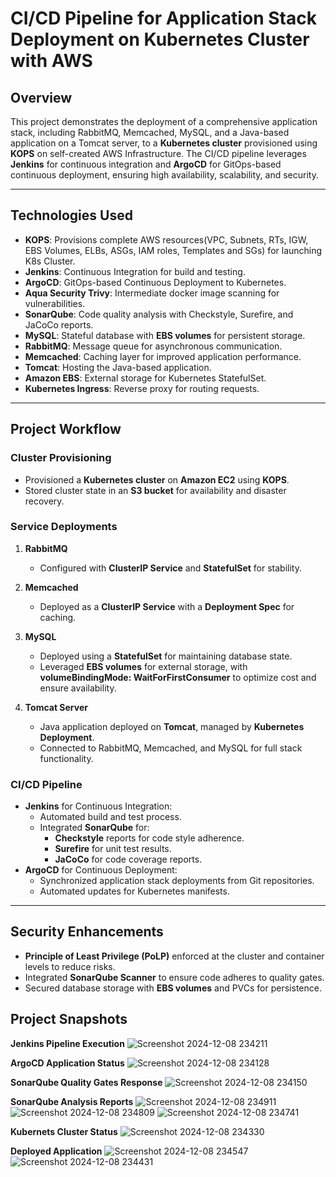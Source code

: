 # CI/CD Pipeline for Application Stack Deployment on Kubernetes Cluster with AWS

## Overview
This project demonstrates the deployment of a comprehensive application stack, including RabbitMQ, Memcached, MySQL, and a Java-based application on a Tomcat server, to a **Kubernetes cluster** provisioned using **KOPS** on self-created AWS Infrastructure. The CI/CD pipeline leverages **Jenkins** for continuous integration and **ArgoCD** for GitOps-based continuous deployment, ensuring high availability, scalability, and security.

---

## Technologies Used
- **KOPS**: Provisions complete AWS resources(VPC, Subnets, RTs, IGW, EBS Volumes, ELBs, ASGs, IAM roles, Templates and SGs) for launching K8s Cluster.
- **Jenkins**: Continuous Integration for build and testing.
- **ArgoCD**: GitOps-based Continuous Deployment to Kubernetes.
- **Aqua Security Trivy**: Intermediate docker image scanning for vulnerabilities.
- **SonarQube**: Code quality analysis with Checkstyle, Surefire, and JaCoCo reports.
- **MySQL**: Stateful database with **EBS volumes** for persistent storage.
- **RabbitMQ**: Message queue for asynchronous communication.
- **Memcached**: Caching layer for improved application performance.
- **Tomcat**: Hosting the Java-based application.
- **Amazon EBS**: External storage for Kubernetes StatefulSet.
- **Kubernetes Ingress**: Reverse proxy for routing requests.

---

## Project Workflow
### **Cluster Provisioning**
- Provisioned a **Kubernetes cluster** on **Amazon EC2** using **KOPS**.
- Stored cluster state in an **S3 bucket** for availability and disaster recovery.

### **Service Deployments**
1. **RabbitMQ**  
   - Configured with **ClusterIP Service** and **StatefulSet** for stability.  

2. **Memcached**  
   - Deployed as a **ClusterIP Service** with a **Deployment Spec** for caching.  

3. **MySQL**  
   - Deployed using a **StatefulSet** for maintaining database state.  
   - Leveraged **EBS volumes** for external storage, with **volumeBindingMode: WaitForFirstConsumer** to optimize cost and ensure availability.  

4. **Tomcat Server**  
   - Java application deployed on **Tomcat**, managed by **Kubernetes Deployment**.  
   - Connected to RabbitMQ, Memcached, and MySQL for full stack functionality.  

### **CI/CD Pipeline**
- **Jenkins** for Continuous Integration:
  - Automated build and test process.  
  - Integrated **SonarQube** for:
    - **Checkstyle** reports for code style adherence.
    - **Surefire** for unit test results.
    - **JaCoCo** for code coverage reports.  
- **ArgoCD** for Continuous Deployment:
  - Synchronized application stack deployments from Git repositories.
  - Automated updates for Kubernetes manifests.

---

## Security Enhancements
- **Principle of Least Privilege (PoLP)** enforced at the cluster and container levels to reduce risks.
- Integrated **SonarQube Scanner** to ensure code adheres to quality gates.
- Secured database storage with **EBS volumes** and PVCs for persistence.

## Project Snapshots
**Jenkins Pipeline Execution**
![Screenshot 2024-12-08 234211](https://github.com/user-attachments/assets/32989a47-527b-4d21-9b6d-a987c1d77a0c)

**ArgoCD Application Status**
![Screenshot 2024-12-08 234128](https://github.com/user-attachments/assets/66249ac4-85b8-4b0f-84b1-c9a07bdd84ed)

**SonarQube Quality Gates Response**
![Screenshot 2024-12-08 234150](https://github.com/user-attachments/assets/e0990126-7fcb-4b3c-bef7-6fc56182f7e2)

**SonarQube Analysis Reports**
![Screenshot 2024-12-08 234911](https://github.com/user-attachments/assets/785eb82f-49e8-4658-a1d5-2e781a9d4074)
![Screenshot 2024-12-08 234809](https://github.com/user-attachments/assets/eca59c7d-ea4e-4862-badc-5c04a19c1d05)
![Screenshot 2024-12-08 234741](https://github.com/user-attachments/assets/fde6411c-e137-400c-a7a1-26ad7fbdd418)

**Kubernets Cluster Status**
![Screenshot 2024-12-08 234330](https://github.com/user-attachments/assets/196026c4-cd07-4923-805f-5e8502aafbd6)


**Deployed Application**
![Screenshot 2024-12-08 234547](https://github.com/user-attachments/assets/993888c0-76b0-4d11-8ed9-246c9e186088)
![Screenshot 2024-12-08 234431](https://github.com/user-attachments/assets/5c1c1f13-0d33-4fe6-8c86-e41df662b44f)
